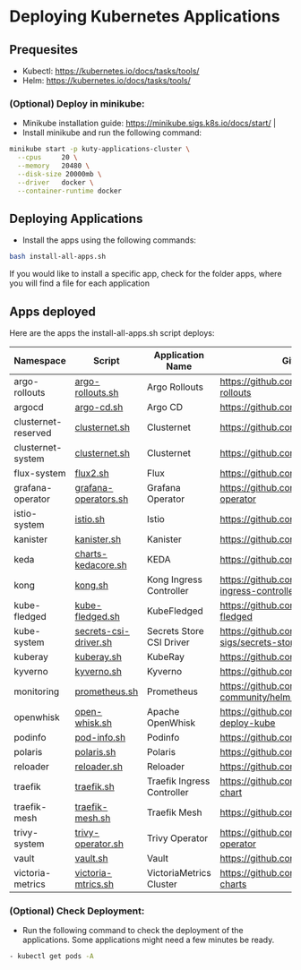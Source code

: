# Deploying Kubernetes Applications

## Prequesites

- Kubectl: <https://kubernetes.io/docs/tasks/tools/>
- Helm: <https://kubernetes.io/docs/tasks/tools/>


### (Optional) Deploy in minikube:
- Minikube installation guide: <https://minikube.sigs.k8s.io/docs/start/> |
- Install minikube and run the following command:

```bash
minikube start -p kuty-applications-cluster \
  --cpus     20 \
  --memory   20480 \
  --disk-size 20000mb \
  --driver   docker \
  --container-runtime docker
```

## Deploying Applications

- Install the apps using the following commands: 

```bash
bash install-all-apps.sh
```
If you would like to install a specific app, check for the folder apps, where you will find a file for each application

## Apps deployed

Here are the apps the install-all-apps.sh script deploys:

| Namespace                        | Script                                   | Application Name                  | GitHub URL                                                             |
|----------------------------------|------------------------------------------|-----------------------------------|------------------------------------------------------------------------|
| argo-rollouts                    | [argo-rollouts.sh](apps/argo-rollouts.sh)           | Argo Rollouts                     | https://github.com/argoproj/argo-rollouts                              |
| argocd                           | [argo-cd.sh](apps/argo-cd.sh)                       | Argo CD                           | https://github.com/argoproj/argo-cd                                    |
| clusternet-reserved              | [clusternet.sh](apps/clusternet.sh)                 | Clusternet                        | https://github.com/clusternet/clusternet                               |
| clusternet-system                | [clusternet.sh](apps/clusternet.sh)                 | Clusternet                        | https://github.com/clusternet/clusternet                               |
| flux-system                      | [flux2.sh](apps/flux2.sh)                           | Flux                              | https://github.com/fluxcd/flux2                                        |
| grafana-operator                 | [grafana-operators.sh](apps/grafana-operators.sh)   | Grafana Operator                  | https://github.com/grafana/grafana-operator                            |
| istio-system                     | [istio.sh](apps/istio.sh)                           | Istio                             | https://github.com/istio/istio                                         |
| kanister                         | [kanister.sh](apps/kanister.sh)                     | Kanister                          | https://github.com/kanisterio/kanister                                 |
| keda                             | [charts-kedacore.sh](apps/charts-kedacore.sh)       | KEDA                              | https://github.com/kedacore/charts                                     |
| kong                             | [kong.sh](apps/kong.sh)                             | Kong Ingress Controller           | https://github.com/Kong/kubernetes-ingress-controller                  |
| kube-fledged                     | [kube-fledged.sh](apps/kube-fledged.sh)             | KubeFledged                       | https://github.com/senthilrch/kube-fledged                             |
| kube-system                      | [secrets-csi-driver.sh](apps/secrets-csi-driver.sh) | Secrets Store CSI Driver          | https://github.com/kubernetes-sigs/secrets-store-csi-driver            |
| kuberay                          | [kuberay.sh](apps/kuberay.sh)                       | KubeRay                           | https://github.com/ray-project/kuberay                                 |
| kyverno                          | [kyverno.sh](apps/kyverno.sh)                       | Kyverno                           | https://github.com/kyverno/kyverno                                     |
| monitoring                       | [prometheus.sh](apps/prometheus.sh)                 | Prometheus                        | https://github.com/prometheus-community/helm-charts                    |
| openwhisk                        | [open-whisk.sh](apps/open-whisk.sh)                 | Apache OpenWhisk                  | https://github.com/apache/openwhisk-deploy-kube                        |
| podinfo                          | [pod-info.sh](apps/pod-info.sh)                     | Podinfo                           | https://github.com/stefanprodan/podinfo                                |
| polaris                          | [polaris.sh](apps/polaris.sh)                       | Polaris                           | https://github.com/FairwindsOps/polaris                                |
| reloader                         | [reloader.sh](apps/reloader.sh)                     | Reloader                          | https://github.com/stakater/Reloader                                   |
| traefik                          | [traefik.sh](apps/traefik.sh)                       | Traefik Ingress Controller        | https://github.com/traefik/traefik-helm-chart                          |
| traefik-mesh                     | [traefik-mesh.sh](apps/traefik-mesh.sh)             | Traefik Mesh                      | https://github.com/traefik/mesh                                        |
| trivy-system                     | [trivy-operator.sh](apps/trivy-operator.sh)         | Trivy Operator                    | https://github.com/aquasecurity/trivy-operator                         |
| vault                            | [vault.sh](apps/vault.sh)                           | Vault                             | https://github.com/hashicorp/vault-helm                                |
| victoria-metrics                 | [victoria-mtrics.sh](apps/victoria-mtrics.sh)       | VictoriaMetrics Cluster           | https://github.com/VictoriaMetrics/helm-charts                         |


### (Optional) Check Deployment:
- Run the following command to check the deployment of the applications. Some applications might need a few minutes be ready.

``` Bash
- kubectl get pods -A
```


